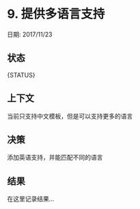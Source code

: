 # 9. 提供多语言支持

日期: 2017/11/23

## 状态

{STATUS}

## 上下文

当前只支持中文模板，但是可以支持更多的语言

## 决策

添加英语支持，并能匹配不同的语言

## 结果

在这里记录结果...
